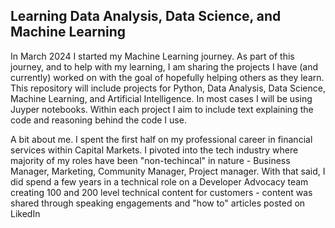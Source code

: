 ## Learning Data Analysis, Data Science, and Machine Learning

In March 2024 I started my Machine Learning journey. As part of this journey, and to help with my learning, I am sharing the projects I have (and currently) worked on with the goal of hopefully helping others as they learn. 
This repository will include projects for Python,  Data Analysis, Data Science, Machine Learning, and Artificial Intelligence. In most cases I will be using Juyper notebooks. Within each project I aim to include text explaining the code and reasoning behind the code I use. 

A bit about me. I spent the first half on my professional career in financial services within Capital Markets. I pivoted into the tech industry where majority of my roles have been "non-techincal" in nature - Business Manager, Marketing, Community Manager, Project manager.
With that said, I did spend a few years in a technical role on a Developer Advocacy team creating 100 and 200 level technical content for customers - content was shared through speaking engagements and "how to" articles posted on LikedIn


